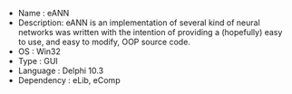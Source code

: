  * Name       : eANN
 * Description: eANN is an implementation of several kind of neural networks was written with the intention of providing a (hopefully) easy to use, and easy to modify, OOP source code.
 * OS         : Win32
 * Type       : GUI
 * Language   : Delphi 10.3
 * Dependency : eLib, eComp
